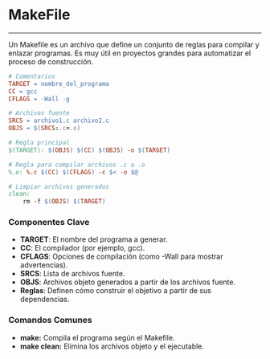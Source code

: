 # MakeFile
---
Un Makefile es un archivo que define un conjunto de reglas para compilar y enlazar programas. Es muy útil en proyectos grandes para automatizar el proceso de construcción.

```makefile
# Comentarios
TARGET = nombre_del_programa
CC = gcc
CFLAGS = -Wall -g

# Archivos fuente
SRCS = archivo1.c archivo2.c
OBJS = $(SRCS:.c=.o)

# Regla principal
$(TARGET): $(OBJS) $(CC) $(OBJS) -o $(TARGET)

# Regla para compilar archivos .c a .o
%.o: %.c $(CC) $(CFLAGS) -c $< -o $@

# Limpiar archivos generados
clean:
	rm -f $(OBJS) $(TARGET)
```
### Componentes Clave
* **TARGET**: El nombre del programa a generar.
* **CC**: El compilador (por ejemplo, gcc).
* **CFLAGS**: Opciones de compilación (como -Wall para mostrar advertencias).
* **SRCS**: Lista de archivos fuente.
* **OBJS**: Archivos objeto generados a partir de los archivos fuente.
* **Reglas**: Definen cómo construir el objetivo a partir de sus dependencias.

### Comandos Comunes
* **make:** Compila el programa según el Makefile.
* **make clean:** Elimina los archivos objeto y el ejecutable.
